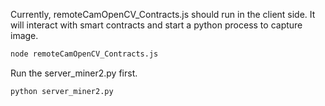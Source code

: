 Currently, remoteCamOpenCV_Contracts.js should run in the client side. It will interact with smart contracts and start a python process to capture image.
```bash
node remoteCamOpenCV_Contracts.js 
```

Run the server_miner2.py first.
```bash
python server_miner2.py
```

